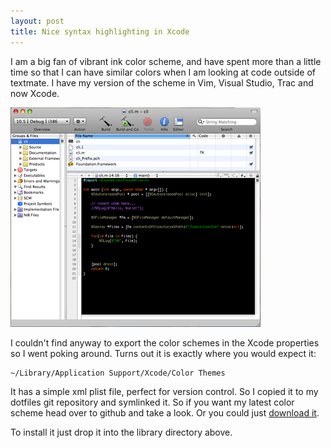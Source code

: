 ```yaml
---
layout: post
title: Nice syntax highlighting in Xcode
---
```


I am a big fan of vibrant ink color scheme, and have spent more than a little time so that I can have similar colors when I am looking at code outside of textmate. I have my version of the scheme in Vim, Visual Studio, Trac and now Xcode.

<img src="/media/ristoink_xcode.png" />

I couldn't find anyway to export the color schemes in the Xcode properties so I went poking around. Turns out it is exactly where you would expect it:

    ~/Library/Application Support/Xcode/Color Themes

It has a simple xml plist file, perfect for version control.  So I copied it to my dotfiles git repository and symlinked it. So if you want my latest color scheme head over to github and take a look. Or you could just [download it](http://github.com/csexton/dotfiles/raw/master/xcode/RistoInk.xccolortheme).

To install it just drop it into the library directory above.

